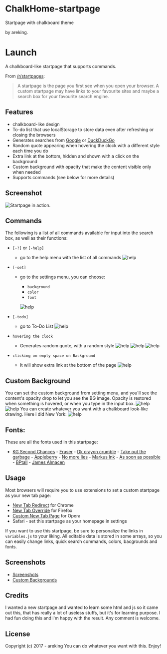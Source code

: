# ChalkHome-startpage

Startpage with chalkboard theme 

by areking.


# Launch

A chalkboard-like startpage that supports commands.

From [/r/startpages](https://www.reddit.com/r/startpages):

> A startpage is the page you first see when you open your browser. A custom startpage may have links to your favourite sites and maybe a search box for your favourite search engine.

## Features

- chalkboard-like design
- To-do list that use localStorage to store data even after refreshing or closing the browsers 
- Generates searches from [Google](https://google.com/) or  [DuckDuckGo](https://duckduckgo.com/)
- Random quote appearing when hovering the clock with a different style each time you do
- Extra link at the bottom, hidden and shown with a click on the background
- Custom background with opacity that make the content visible only when needed
- Supports commands (see below for more details)


## Screenshot

![Startpage in action.](http://i.imgur.com/omfXsy0.png)

## Commands

The following is a list of all commands available for input into the search box, as well as their functions:

- `[-?]` or `[-help]`
  - go to the help menu with the list of all commands
    ![help](http://i.imgur.com/q1Pjphn.png)

- `[-set]`
  - go to the settings menu, you can choose:
      - `background`
      - `color`
      - `font`

    ![help](http://i.imgur.com/55Imb7s.png)

- `[-todo]`
  - go to To-Do List
    ![help](http://i.imgur.com/wSEJ6Jr.png)


- `hovering the clock`
  - Generates random quote, with a random style
    ![help](http://i.imgur.com/iRdwF14.png)
    ![help](http://i.imgur.com/ij6xDza.png)
    ![help](http://i.imgur.com/ULScnJz.png)


- `clicking on empty space on Background`
  - It will show extra link at the bottom of the page
    ![help](http://i.imgur.com/5FkmyxF.png)

## Custom Background

You can set the custom background from setting menu, and you'll see the content's opacity drop to let you see the BG image. Opacity is restored when something is hovered, or when you type in the input box.
    ![help](http://i.imgur.com/RrVLe0d.png)
    ![help](http://i.imgur.com/4rLakB2.png)
You can create whatever you want with a chalkboard look-like drawing. Here i did New York:
    ![help](http://i.imgur.com/5ciAUst.jpg)

## Fonts:
These are all the fonts used in this startpage:
* [KG Second Chances] - [Eraser] - [Dk crayon crumble] - [Take out the garbage] - [Appleberry] - [No more lies] - [Markus Ink] - [As soon as possible] - [BPtall] - [James Almacen]

## Usage

Most browsers will require you to use extensions to set a custom startpage as your new tab page:

- [New Tab Redirect](https://chrome.google.com/webstore/detail/new-tab-redirect/icpgjfneehieebagbmdbhnlpiopdcmna) for Chrome
- [New Tab Override](https://addons.mozilla.org/en-US/firefox/addon/new-tab-override/) for Firefox
- [Custom New Tab Page](https://addons.opera.com/en/extensions/details/custom-new-tab-page/) for Opera
- Safari - set this startpage as your homepage in settings

If you want to use this startpage, be sure to personalize the links in `variables.js` to your liking.
All editable data is stored in some arrays, so you can easily change links, quick search commands, colors, bacgrounds and fonts.

## Screenshots
 - [Screenshots](http://imgur.com/gallery/CkeDS)
 - [Custom Backgrounds](http://imgur.com/gallery/Gyeim)

## Credits

I wanted a new startpage and wanted to learn some html and js so it came out this, that has really a lot of useless stuffs, but it's for learning purpose.
I had fun doing this and i'm happy with the result. Any comment is welcome.

## License

Copyright (c) 2017 - areking 
You can do whatever you want with this. Enjoy!



 [KG Second Chances]: <http://www.dafont.com/it/kg-second-chances.font>
 [Eraser]: <http://www.dafont.com/it/eraser.font>
 [Dk crayon crumble]: <http://www.dafont.com/it/dk-crayon-crumble.font>
 [Take out the garbage]: <http://www.dafont.com/it/take-out-the-garbage.font>
 [Appleberry]: <http://www.dafont.com/it/appleberry.font>
 [No more lies]: <http://www.dafont.com/it/no-more-lies.font>
 [Markus Ink]: <http://www.dafont.com/it/markus-ink.font>
 [As soon as possible]: <http://www.1001fonts.com/as-soon-as-possible-font.html>
 [BPtall]: <http://www.1001fonts.com/bptall-font.html#styles>
 [James Almacen]: <http://www.1001fonts.com/james-almacen-font.html>
